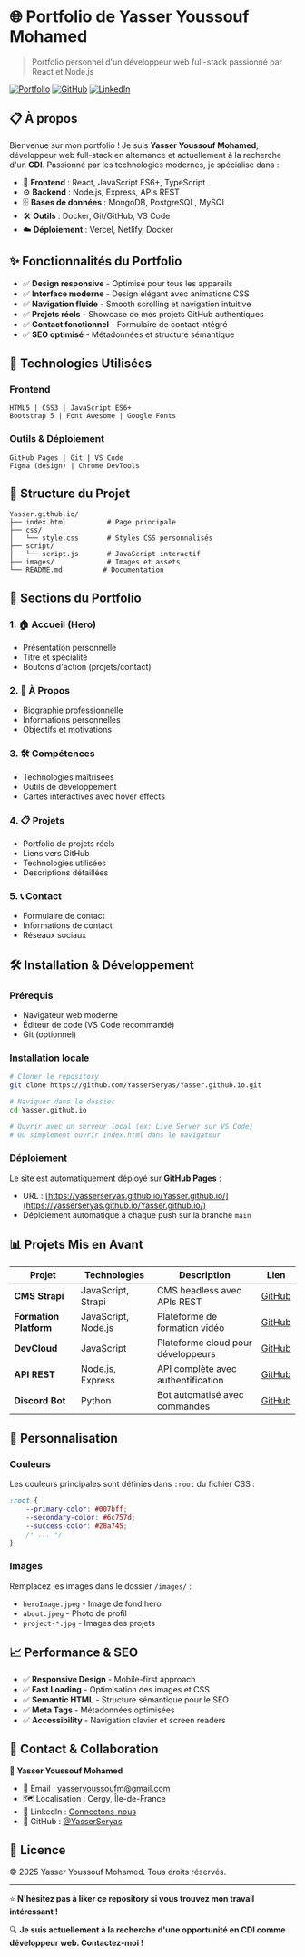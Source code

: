 # 🌐 Portfolio de Yasser Youssouf Mohamed

> Portfolio personnel d'un développeur web full-stack passionné par React et Node.js

[![Portfolio](https://img.shields.io/badge/Portfolio-Live-brightgreen)](https://yasserseryas.github.io/Yasser.github.io/)
[![GitHub](https://img.shields.io/badge/GitHub-YasserSeryas-blue)](https://github.com/YasserSeryas)
[![LinkedIn](https://img.shields.io/badge/LinkedIn-Connect-blue)](https://linkedin.com/in/yasser-youssouf-mohamed)

## 📋 À propos

Bienvenue sur mon portfolio ! Je suis **Yasser Youssouf Mohamed**, développeur web full-stack en alternance et actuellement à la recherche d'un **CDI**. Passionné par les technologies modernes, je spécialise dans :

- 🚀 **Frontend** : React, JavaScript ES6+, TypeScript
- ⚙️ **Backend** : Node.js, Express, APIs REST
- 🗄️ **Bases de données** : MongoDB, PostgreSQL, MySQL
- 🛠️ **Outils** : Docker, Git/GitHub, VS Code
- ☁️ **Déploiement** : Vercel, Netlify, Docker

## ✨ Fonctionnalités du Portfolio

- ✅ **Design responsive** - Optimisé pour tous les appareils
- ✅ **Interface moderne** - Design élégant avec animations CSS
- ✅ **Navigation fluide** - Smooth scrolling et navigation intuitive
- ✅ **Projets réels** - Showcase de mes projets GitHub authentiques
- ✅ **Contact fonctionnel** - Formulaire de contact intégré
- ✅ **SEO optimisé** - Métadonnées et structure sémantique

## 🚀 Technologies Utilisées

### Frontend
```
HTML5 | CSS3 | JavaScript ES6+
Bootstrap 5 | Font Awesome | Google Fonts
```

### Outils & Déploiement
```
GitHub Pages | Git | VS Code
Figma (design) | Chrome DevTools
```

## 📁 Structure du Projet

```
Yasser.github.io/
├── index.html          # Page principale
├── css/
│   └── style.css       # Styles CSS personnalisés
├── script/
│   └── script.js       # JavaScript interactif
├── images/             # Images et assets
└── README.md          # Documentation
```

## 🎯 Sections du Portfolio

### 1. 🏠 **Accueil (Hero)**
- Présentation personnelle
- Titre et spécialité
- Boutons d'action (projets/contact)

### 2. 👤 **À Propos**
- Biographie professionnelle
- Informations personnelles
- Objectifs et motivations

### 3. 🛠️ **Compétences**
- Technologies maîtrisées
- Outils de développement
- Cartes interactives avec hover effects

### 4. 📋 **Projets**
- Portfolio de projets réels
- Liens vers GitHub
- Technologies utilisées
- Descriptions détaillées

### 5. 📞 **Contact**
- Formulaire de contact
- Informations de contact
- Réseaux sociaux

## 🛠️ Installation & Développement

### Prérequis
- Navigateur web moderne
- Éditeur de code (VS Code recommandé)
- Git (optionnel)

### Installation locale

```bash
# Cloner le repository
git clone https://github.com/YasserSeryas/Yasser.github.io.git

# Naviguer dans le dossier
cd Yasser.github.io

# Ouvrir avec un serveur local (ex: Live Server sur VS Code)
# Ou simplement ouvrir index.html dans le navigateur
```

### Déploiement

Le site est automatiquement déployé sur **GitHub Pages** :
- URL : [https://yasserseryas.github.io/Yasser.github.io/](https://yasserseryas.github.io/Yasser.github.io/)
- Déploiement automatique à chaque push sur la branche `main`

## 📊 Projets Mis en Avant

| Projet | Technologies | Description | Lien |
|--------|-------------|-------------|------|
| **CMS Strapi** | JavaScript, Strapi | CMS headless avec APIs REST | [GitHub](https://github.com/YasserSeryas/Strapi) |
| **Formation Platform** | JavaScript, Node.js | Plateforme de formation vidéo | [GitHub](https://github.com/YasserSeryas/FormationYoutube) |
| **DevCloud** | JavaScript | Plateforme cloud pour développeurs | [GitHub](https://github.com/YasserSeryas/DevCloud) |
| **API REST** | Node.js, Express | API complète avec authentification | [GitHub](https://github.com/YasserSeryas/Dev-api) |
| **Discord Bot** | Python | Bot automatisé avec commandes | [GitHub](https://github.com/YasserSeryas/Discord_bot) |

## 🎨 Personnalisation

### Couleurs
Les couleurs principales sont définies dans `:root` du fichier CSS :
```css
:root {
    --primary-color: #007bff;
    --secondary-color: #6c757d;
    --success-color: #28a745;
    /* ... */
}
```

### Images
Remplacez les images dans le dossier `/images/` :
- `heroImage.jpeg` - Image de fond hero
- `about.jpeg` - Photo de profil
- `project-*.jpg` - Images des projets

## 📈 Performance & SEO

- ✅ **Responsive Design** - Mobile-first approach
- ✅ **Fast Loading** - Optimisation des images et CSS
- ✅ **Semantic HTML** - Structure sémantique pour le SEO
- ✅ **Meta Tags** - Métadonnées optimisées
- ✅ **Accessibility** - Navigation clavier et screen readers

## 🤝 Contact & Collaboration

👤 **Yasser Youssouf Mohamed**
- 📧 Email : [yasseryoussoufm@gmail.com](mailto:yasseryoussoufm@gmail.com)
- 🗺️ Localisation : Cergy, Île-de-France
- 🔗 LinkedIn : [Connectons-nous](https://linkedin.com/in/yasser-youssouf-mohamed)
- 🐙 GitHub : [@YasserSeryas](https://github.com/YasserSeryas)

## 📄 Licence

© 2025 Yasser Youssouf Mohamed. Tous droits réservés.

---

⭐ **N'hésitez pas à liker ce repository si vous trouvez mon travail intéressant !**

🔍 **Je suis actuellement à la recherche d'une opportunité en CDI comme développeur web. Contactez-moi !**